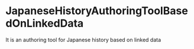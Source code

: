 # JapaneseHistoryAuthoringToolBasedOnLinkedData
It is an authoring tool for Japanese history based on linked data

